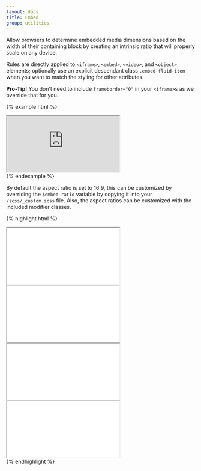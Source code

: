 ```yaml
---
layout: docs
title: Embed
group: utilities
---
```


Allow browsers to determine embedded media dimensions based on the width of their containing block by creating an intrinsic ratio that will properly scale on any device.

Rules are directly applied to `<iframe>`, `<embed>`, `<video>`, and `<object>` elements; optionally use an explicit descendant class `.embed-fluid-item` when you want to match the styling for other attributes.

**Pro-Tip!** You don't need to include `frameborder="0"` in your `<iframe>`s as we override that for you.

{% example html %}
<div class="embed-fluid embed-fluid-16x9">
    <iframe class="embed-fluid-item" src="https://www.youtube.com/embed/MbGkL06EU90?rel=0" allowfullscreen></iframe>
</div>
{% endexample %}

By default the aspect ratio is set to 16:9, this can be customized by overriding the `$embed-ratio` variable by copying it into your `/scss/_custom.scss` file.  Also, the aspect ratios can be customized with the included modifier classes.

{% highlight html %}
<!-- 21:9 aspect ratio -->
<div class="embed-fluid embed-fluid-21x9">
  <iframe class="embed-fluid-item" src="..."></iframe>
</div>

<!-- 16:9 aspect ratio -->
<div class="embed-fluid embed-fluid-16x9">
  <iframe class="embed-fluid-item" src="..."></iframe>
</div>

<!-- 4:3 aspect ratio -->
<div class="embed-fluid embed-fluid-4x3">
  <iframe class="embed-fluid-item" src="..."></iframe>
</div>

<!-- 1:1 aspect ratio -->
<div class="embed-fluid embed-fluid-1x1">
  <iframe class="embed-fluid-item" src="..."></iframe>
</div>
{% endhighlight %}
